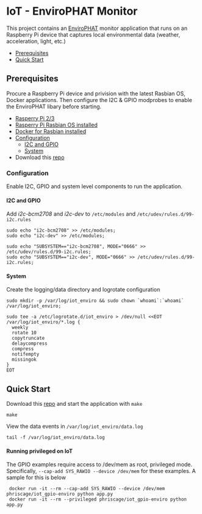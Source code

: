 # IoT - EnviroPHAT Monitor

This project contains an [EnviroPHAT](https://shop.pimoroni.com/products/envirophat) monitor application that runs on an Raspberry Pi device that captures local environmental data (weather, acceleration, light, etc.)

* [Prerequisites](#prerequisites)
* [Quick Start](#quick_start)


## Prerequisites
Procure a Raspberry Pi device and privision with the latest Rasbian OS, Docker applications. Then configure the I2C & GPIO modprobes to enable the EnviroPHAT libary before starting.

* [Rasperry Pi 2/3](https://www.raspberrypi.org)
* [Rasperry Pi Rasbian OS installed](https://www.raspberrypi.org/documentation/installation/installing-images/)
* [Docker for Rasbian installed](https://docs.docker.com/engine/install/debian/#install-using-the-convenience-script)
* [Configuration](#configuration)
  * [I2C and GPIO](#i2c-and-gpio)
  * [System](#system)
* Download this [repo](https://github.com/phriscage/iot_enviro)


### Configuration
Enable I2C, GPIO and system level components to run the application.


#### I2C and GPIO
Add *i2c-bcm2708* and *i2c-dev* to `/etc/modules` and `/etc/udev/rules.d/99-i2c.rules`

	sudo echo "i2c-bcm2708" >> /etc/modules;
	sudo echo "i2c-dev" >> /etc/modules;

	sudo echo "SUBSYSTEM=="i2c-bcm2708", MODE="0666" >> /etc/udev/rules.d/99-i2c.rules;
	sudo echo "SUBSYSTEM=="i2c-dev", MODE="0666" >> /etc/udev/rules.d/99-i2c.rules;

#### System
Create the logging/data directory and logrotate configuration

	sudo mkdir -p /var/log/iot_enviro && sudo chown `whoami`:`whoami` /var/log/iot_enviro;

```
sudo tee -a /etc/logrotate.d/iot_enviro > /dev/null <<EOT
/var/log/iot_enviro/*.log {
  weekly
  rotate 10
  copytruncate
  delaycompress
  compress
  notifempty
  missingok
}
EOT
```


## Quick Start
Download this [repo](https://github.com/phriscage/iot_enviro) and start the application with `make`

	make

View the data events in `/var/log/iot_enviro/data.log`

	tail -f /var/log/iot_enviro/data.log


#### Running privileged on IoT
The GPIO examples require access to /dev/mem as root, privileged mode. Specifically, `--cap-add SYS_RAWIO --device /dev/mem` for these examples. A sample for this is below

	 docker run -it --rm --cap-add SYS_RAWIO --device /dev/mem phriscage/iot_gpio-enviro python app.py
	 docker run -it --rm --privileged phriscage/iot_gpio-enviro python app.py

